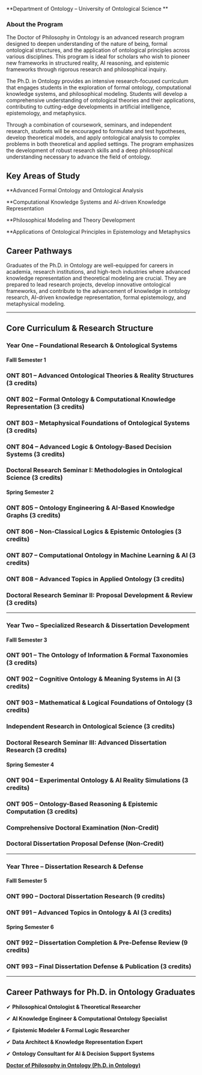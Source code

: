 **Department of Ontology – University of Ontological Science **

### **About the Program**

The Doctor of Philosophy in Ontology is an advanced research program designed to deepen understanding of the nature of being, formal ontological structures, and the application of ontological principles across various disciplines. This program is ideal for scholars who wish to pioneer new frameworks in structured reality, AI reasoning, and epistemic frameworks through rigorous research and philosophical inquiry.

The Ph.D. in  Ontology provides an intensive research-focused curriculum that engages students in the exploration of formal ontology, computational knowledge systems, and philosophical modeling. Students will develop a comprehensive understanding of ontological theories and their applications, contributing to cutting-edge developments in artificial intelligence, epistemology, and metaphysics.

Through a combination of coursework, seminars, and independent research, students will be encouraged to formulate and test hypotheses, develop theoretical models, and apply ontological analysis to complex problems in both theoretical and applied settings. The program emphasizes the development of robust research skills and a deep philosophical understanding necessary to advance the field of ontology.

## **Key Areas of Study**

**Advanced Formal Ontology and Ontological Analysis

**Computational Knowledge Systems and AI-driven Knowledge Representation

**Philosophical Modeling and Theory Development

**Applications of Ontological Principles in Epistemology and Metaphysics

## **Career Pathways**

Graduates of the Ph.D. in  Ontology are well-equipped for careers in academia, research institutions, and high-tech industries where advanced knowledge representation and theoretical modeling are crucial. They are prepared to lead research projects, develop innovative ontological frameworks, and contribute to the advancement of knowledge in ontology research, AI-driven knowledge representation, formal epistemology, and metaphysical modeling.

---

## **Core Curriculum & Research Structure**

### **Year One – Foundational Research & Ontological Systems**

#### **Falll Semester 1**

### **ONT 801** – Advanced Ontological Theories & Reality Structures (3 credits)

### **ONT 802** – Formal Ontology & Computational Knowledge Representation (3 credits)

### **ONT 803** – Metaphysical Foundations of Ontological Systems (3 credits)

### **ONT 804** – Advanced Logic & Ontology-Based Decision Systems (3 credits)

### **Doctoral Research Seminar I: Methodologies in Ontological Science (3 credits)**

#### **Spring Semester 2**

### **ONT 805** – Ontology Engineering & AI-Based Knowledge Graphs (3 credits)

### **ONT 806** – Non-Classical Logics & Epistemic Ontologies (3 credits)

### **ONT 807** – Computational Ontology in Machine Learning & AI (3 credits)

### **ONT 808** – Advanced Topics in Applied Ontology (3 credits)

### **Doctoral Research Seminar II: Proposal Development & Review (3 credits)**

---

### **Year Two – Specialized Research & Dissertation Development**

#### **Falll Semester 3**

### **ONT 901** – The Ontology of Information & Formal Taxonomies (3 credits)

### **ONT 902** – Cognitive Ontology & Meaning Systems in AI (3 credits)

### **ONT 903** – Mathematical & Logical Foundations of Ontology (3 credits)

### **Independent Research in Ontological Science (3 credits)**

### **Doctoral Research Seminar III: Advanced Dissertation Research (3 credits)**

#### **Spring Semester 4**

### **ONT 904** – Experimental Ontology & AI Reality Simulations (3 credits)

### **ONT 905** – Ontology-Based Reasoning & Epistemic Computation (3 credits)

### **Comprehensive Doctoral Examination** (Non-Credit)

### **Doctoral Dissertation Proposal Defense** (Non-Credit)

---

### **Year Three – Dissertation Research & Defense**

#### **Falll Semester 5**

### **ONT 990** – Doctoral Dissertation Research (9 credits)

### **ONT 991** – Advanced Topics in Ontology & AI (3 credits)

#### **Spring Semester 6**

### **ONT 992** – Dissertation Completion & Pre-Defense Review (9 credits)

### **ONT 993** – Final Dissertation Defense & Publication (3 credits)

---

## **Career Pathways for Ph.D. in Ontology Graduates**

✔ **Philosophical Ontologist & Theoretical Researcher**

✔ **AI Knowledge Engineer & Computational Ontology Specialist**

✔ **Epistemic Modeler & Formal Logic Researcher**

✔ **Data Architect & Knowledge Representation Expert**

✔ **Ontology Consultant for AI & Decision Support Systems**

[**Doctor of Philosophy in Ontology (Ph.D. in Ontology)**](https://www.notion.so/Doctor-of-Philosophy-in-Ontology-Ph-D-Ontology-1952c2ffeee280728198f3cbb5a12880?pvs=21)